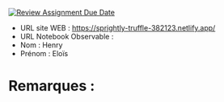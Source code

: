 [![Review Assignment Due Date](https://classroom.github.com/assets/deadline-readme-button-22041afd0340ce965d47ae6ef1cefeee28c7c493a6346c4f15d667ab976d596c.svg)](https://classroom.github.com/a/h1JIia0L)
- URL site WEB : https://sprightly-truffle-382123.netlify.app/
- URL Notebook Observable :
- Nom : Henry
- Prénom : Eloïs 

# Remarques :


